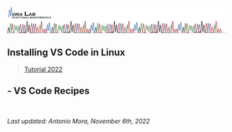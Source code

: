 <img src="../../images/MORALAB_Banner.png">

## Installing VS Code in Linux

> [Tutorial 2022](tutorial_2022/tutorial_2022_v1.0.md)

## - VS Code Recipes
<br>

*Last updated: Antonio Mora, November 6th, 2022*
